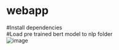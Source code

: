 # webapp

#Install dependencies <br>
#Load pre trained bert model to nlp folder <br>
![image](https://user-images.githubusercontent.com/48967037/164530765-b9f4f083-c441-44ea-8f9b-619ce6cb6ff7.png)
